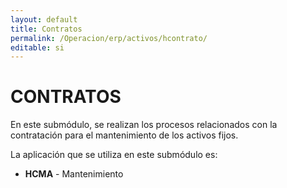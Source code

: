 ```yaml
---
layout: default
title: Contratos
permalink: /Operacion/erp/activos/hcontrato/
editable: si
---
```


# CONTRATOS  

En este submódulo, se realizan los procesos relacionados con la contratación para el mantenimiento de los activos fijos.  

La aplicación que se utiliza en este submódulo es:  

* **HCMA** - Mantenimiento

